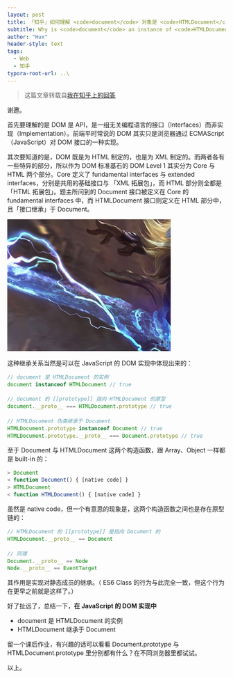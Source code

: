 ```yaml
---
layout: post
title: 「知乎」如何理解 <code>document</code> 对象是 <code>HTMLDocument</code> 的实例？
subtitle: Why is <code>document</code> an instance of <code>HTMLDocument</code>?
author: "Hux"
header-style: text
tags:
  - Web
  - 知乎
typora-root-url: ..\
---
```


> 这篇文章转载自[我在知乎上的回答](https://www.zhihu.com/question/57601873/answer/155685476)

谢邀。

首先要理解的是 DOM 是 API，是一组无关编程语言的接口（Interfaces）而非实现（Implementation）。前端平时常说的 DOM 其实只是浏览器通过 ECMAScript（JavaScript）对 DOM 接口的一种实现。

其次要知道的是，DOM 既是为 HTML 制定的，也是为 XML 制定的。而两者各有一些特异的部分，所以作为 DOM 标准基石的 DOM Level 1 其实分为 Core 与 HTML 两个部分。Core 定义了 fundamental interfaces 与 extended interfaces，分别是共用的基础接口与 「XML 拓展包」，而 HTML 部分则全都是「HTML 拓展包」。题主所问到的 Document 接口被定义在 Core 的 fundamental interfaces 中，而 HTMLDocument 接口则定义在 HTML 部分中，且「接口继承」于 Document。

![image-20201226170535478](/img/in-post/2017-04-06-html-document/image-20201226170535478.png)

这种继承关系当然是可以在 JavaScript 的 DOM 实现中体现出来的：

```js
// document 是 HTMLDocument 的实例
document instanceof HTMLDocument // true

// document 的 [[prototype]] 指向 HTMLDocument 的原型
document.__proto__ === HTMLDocument.prototype // true

// HTMLDocument 伪类继承于 Document 
HTMLDocument.prototype instanceof Document // true
HTMLDocument.prototype.__proto__ === Document.prototype // true
```

至于 Document 与 HTMLDocument 这两个构造函数，跟 Array、Object 一样都是 built-in 的：

```js
> Document
< function Document() { [native code] }
> HTMLDocument
< function HTMLDocument() { [native code] }
```

虽然是 native code，但一个有意思的现象是，这两个构造函数之间也是存在原型链的：

```js
// HTMLDocument 的 [[prototype]] 是指向 Document 的
HTMLDocument.__proto__ == Document

// 同理
Document.__proto__ == Node
Node.__proto__ == EventTarget
```

其作用是实现对静态成员的继承。（ ES6 Class 的行为与此完全一致，但这个行为在更早之前就是这样了。）

好了扯远了，总结一下，**在 JavaScript 的 DOM 实现中**

*   document 是 HTMLDocument 的实例
*   HTMLDocument 继承于 Document

留一个课后作业，有兴趣的话可以看看 Document.prototype 与 HTMLDocument.prototype 里分别都有什么？在不同浏览器里都试试。

以上。